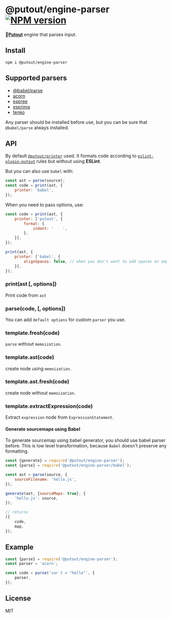 # @putout/engine-parser [![NPM version][NPMIMGURL]][NPMURL]

[NPMIMGURL]: https://img.shields.io/npm/v/@putout/engine-parser.svg?style=flat&longCache=true
[NPMURL]: https://npmjs.org/package/@putout/engine-parser "npm"

🐊[**Putout**](https://github.com/coderaiser/putout) engine that parses input.

## Install

```
npm i @putout/engine-parser
```

## Supported parsers

- [@babel/parse](https://babeljs.io/docs/en/babel-parser)
- [acorn](https://github.com/acornjs/acorn)
- [espree](https://github.com/eslint/espree)
- [esprima](https://esprima.org/)
- [tenko](https://github.com/pvdz/tenko)

Any parser should be installed before use, but you can be sure that `@babel/parse` always installed.

## API

By default [`@putout/printer`](https://github.com/putoutjs/printer) used. It formats code according to [`eslint-plugin-putout`](https://github.com/coderaiser/putout/tree/master/packages/eslint-plugin-putout#readme) rules but without using **ESLint**.

But you can also use `babel` with:

```js
const ast = parse(source);
const code = print(ast, {
    printer: 'babel',
});
```

When you need to pass options, use:

```js
const code = print(ast, {
    printer: ['putout', {
        format: {
            indent: '    ',
        },
    }],
});

print(ast, {
    printer: ['babel', {
        alignSpaces: false, // when you don't want to add spaces on empty lines
    }],
});
```

### print(ast [, options])

Print code from `ast`

### parse(code, [, options])

You can add `default options` for custom `parser` you use.

### template.fresh(code)

`parse` without `memoization`.

### template.ast(code)

create node using `memoization`.

### template.ast.fresh(code)

create node without `memoization`.

### template.extractExpression(code)

Extract `expression` node from `ExpressionStatement`.

#### Generate sourcemaps using Babel

To generate sourcemap using babel generator, you should use babel parser before.
This is low level transformation, because `Babel` doesn't preserve any formatting.

```js
const {generate} = require('@putout/engine-parser');
const {parse} = require('@putout/engine-parser/babel');

const ast = parse(source, {
    sourceFilename: 'hello.js',
});

generate(ast, {sourceMaps: true}, {
    'hello.js': source,
});

// returns
({
    code,
    map,
});
```

## Example

```js
const {parse} = require('@putout/engine-parser');
const parser = 'acorn';

const code = parse('var t = "hello"', {
    parser,
});
```

## License

MIT
